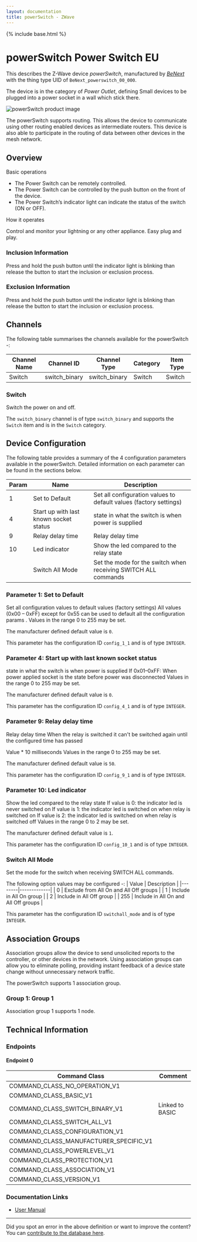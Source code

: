 ```yaml
---
layout: documentation
title: powerSwitch - ZWave
---
```


{% include base.html %}

# powerSwitch Power Switch EU
This describes the Z-Wave device *powerSwitch*, manufactured by *[BeNext](http://www.benext.eu/)* with the thing type UID of ```BeNext_powerswitch_00_000```.

The device is in the category of *Power Outlet*, defining Small devices to be plugged into a power socket in a wall which stick there.

![powerSwitch product image](https://opensmarthouse.org/assets/zwave/attachments/224/powerswitch.png)


The powerSwitch supports routing. This allows the device to communicate using other routing enabled devices as intermediate routers.  This device is also able to participate in the routing of data between other devices in the mesh network.

## Overview

Basic operations

  * The Power Switch can be remotely controlled.
  * The Power Switch can be controlled by the push button on the front of the device.
  * The Power Switch’s indicator light can indicate the status of the switch (ON or OFF).

How it operates

Control and monitor your lightning or any other appliance. Easy plug and play. 

### Inclusion Information

Press and hold the push button until the indicator light is blinking than release the button to start the inclusion or exclusion process.

### Exclusion Information

Press and hold the push button until the indicator light is blinking than release the button to start the inclusion or exclusion process.

## Channels

The following table summarises the channels available for the powerSwitch -:

| Channel Name | Channel ID | Channel Type | Category | Item Type |
|--------------|------------|--------------|----------|-----------|
| Switch | switch_binary | switch_binary | Switch | Switch | 

### Switch
Switch the power on and off.

The ```switch_binary``` channel is of type ```switch_binary``` and supports the ```Switch``` item and is in the ```Switch``` category.



## Device Configuration

The following table provides a summary of the 4 configuration parameters available in the powerSwitch.
Detailed information on each parameter can be found in the sections below.

| Param | Name  | Description |
|-------|-------|-------------|
| 1 | Set to Default | Set all configuration values to default values (factory settings) |
| 4 | Start up with last known socket status | state in what the switch is when power is supplied |
| 9 | Relay delay time | Relay delay time |
| 10 | Led indicator | Show the led compared to the relay state |
|  | Switch All Mode | Set the mode for the switch when receiving SWITCH ALL commands |

### Parameter 1: Set to Default

Set all configuration values to default values (factory settings)
All values (0x00 – 0xFF) except for 0x55 can be used to default all the configuration params .
Values in the range 0 to 255 may be set.

The manufacturer defined default value is ```0```.

This parameter has the configuration ID ```config_1_1``` and is of type ```INTEGER```.


### Parameter 4: Start up with last known socket status

state in what the switch is when power is supplied
If 0x01–0xFF: When power applied socket is the state before power was disconnected
Values in the range 0 to 255 may be set.

The manufacturer defined default value is ```0```.

This parameter has the configuration ID ```config_4_1``` and is of type ```INTEGER```.


### Parameter 9: Relay delay time

Relay delay time
When the relay is switched it can't be switched again until the configured time has passed

Value * 10 milliseconds
Values in the range 0 to 255 may be set.

The manufacturer defined default value is ```50```.

This parameter has the configuration ID ```config_9_1``` and is of type ```INTEGER```.


### Parameter 10: Led indicator

Show the led compared to the relay state
If value is 0: the indicator led is never switched on If value is 1: the indicator led is switched on when relay is switched on If value is 2: the indicator led is switched on when relay is switched off
Values in the range 0 to 2 may be set.

The manufacturer defined default value is ```1```.

This parameter has the configuration ID ```config_10_1``` and is of type ```INTEGER```.

### Switch All Mode

Set the mode for the switch when receiving SWITCH ALL commands.

The following option values may be configured -:
| Value  | Description |
|--------|-------------|
| 0 | Exclude from All On and All Off groups |
| 1 | Include in All On group |
| 2 | Include in All Off group |
| 255 | Include in All On and All Off groups |

This parameter has the configuration ID ```switchall_mode``` and is of type ```INTEGER```.


## Association Groups

Association groups allow the device to send unsolicited reports to the controller, or other devices in the network. Using association groups can allow you to eliminate polling, providing instant feedback of a device state change without unnecessary network traffic.

The powerSwitch supports 1 association group.

### Group 1: Group 1


Association group 1 supports 1 node.

## Technical Information

### Endpoints

#### Endpoint 0

| Command Class | Comment |
|---------------|---------|
| COMMAND_CLASS_NO_OPERATION_V1| |
| COMMAND_CLASS_BASIC_V1| |
| COMMAND_CLASS_SWITCH_BINARY_V1| Linked to BASIC|
| COMMAND_CLASS_SWITCH_ALL_V1| |
| COMMAND_CLASS_CONFIGURATION_V1| |
| COMMAND_CLASS_MANUFACTURER_SPECIFIC_V1| |
| COMMAND_CLASS_POWERLEVEL_V1| |
| COMMAND_CLASS_PROTECTION_V1| |
| COMMAND_CLASS_ASSOCIATION_V1| |
| COMMAND_CLASS_VERSION_V1| |

### Documentation Links

* [User Manual](https://www.opensmarthouse.org/zwavedatabase/224/powerswitch.pdf)

---

Did you spot an error in the above definition or want to improve the content?
You can [contribute to the database here](https://www.opensmarthouse.org/zwavedatabase/224).
